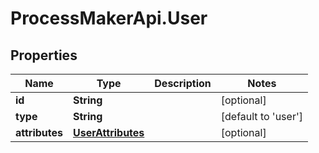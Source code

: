 # ProcessMakerApi.User

## Properties
Name | Type | Description | Notes
------------ | ------------- | ------------- | -------------
**id** | **String** |  | [optional] 
**type** | **String** |  | [default to &#39;user&#39;]
**attributes** | [**UserAttributes**](UserAttributes.md) |  | [optional] 


